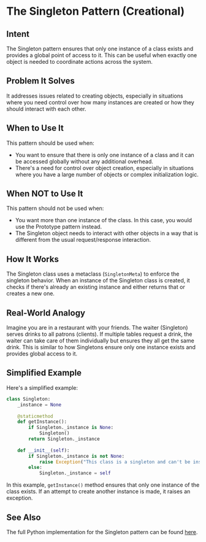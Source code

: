 # The Singleton Pattern (Creational)

## Intent

The Singleton pattern ensures that only one instance of a class exists and provides a global point of access to it. This can be useful when exactly one object is needed to coordinate actions across the system.

## Problem It Solves

It addresses issues related to creating objects, especially in situations where you need control over how many instances are created or how they should interact with each other.

## When to Use It

This pattern should be used when:

- You want to ensure that there is only one instance of a class and it can be accessed globally without any additional overhead.
- There's a need for control over object creation, especially in situations where you have a large number of objects or complex initialization logic.

## When NOT to Use It

This pattern should not be used when:

- You want more than one instance of the class. In this case, you would use the Prototype pattern instead.
- The Singleton object needs to interact with other objects in a way that is different from the usual request/response interaction.

## How It Works

The Singleton class uses a metaclass (`SingletonMeta`) to enforce the singleton behavior. When an instance of the Singleton class is created, it checks if there's already an existing instance and either returns that or creates a new one.

## Real-World Analogy

Imagine you are in a restaurant with your friends. The waiter (Singleton) serves drinks to all patrons (clients). If multiple tables request a drink, the waiter can take care of them individually but ensures they all get the same drink. This is similar to how Singletons ensure only one instance exists and provides global access to it.

## Simplified Example

Here's a simplified example:

```python
class Singleton:
    _instance = None
    
    @staticmethod
    def getInstance():
        if Singleton._instance is None:
            Singleton()
        return Singleton._instance
    
    def __init__(self):
        if Singleton._instance is not None:
            raise Exception("This class is a singleton and can't be instantiated more than once")
        else:
            Singleton._instance = self
```

In this example, `getInstance()` method ensures that only one instance of the class exists. If an attempt to create another instance is made, it raises an exception.

## See Also

The full Python implementation for the Singleton pattern can be found [here](https://github.com/taggedzi/python-design-pattern-rag/blob/main/patterns/creational/singleton.py).
